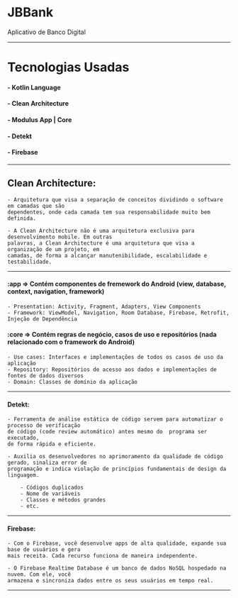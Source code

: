 # JBBank
Aplicativo de Banco Digital

----------------------------------------------------------------------------------------------------

# Tecnologias Usadas

#### - Kotlin Language
#### - Clean Architecture
#### - Modulus App | Core
#### - Detekt
#### - Firebase

----------------------------------------------------------------------------------------------------

## Clean Architecture:

    - Arquitetura que visa a separação de conceitos dividindo o software em camadas que são
    dependentes, onde cada camada tem sua responsabilidade muito bem definida.

    - A Clean Architecture não é uma arquitetura exclusiva para desenvolvimento mobile. Em outras
    palavras, a Clean Architecture é uma arquitetura que visa a organização de um projeto, em 
    camadas, de forma a alcançar manutenibilidade, escalabilidade e testabilidade.

----------------------------------------------------------------------------------------------------

#### :app => Contém componentes de fremework do Android (view, database, context, navigation, framework)

    - Presentation: Activity, Fragment, Adapters, View Components
    - Framework: ViewModel, Navigation, Room Database, Firebase, Retrofit, Injeção de Dependência

#### :core => Contém regras de negócio, casos de uso e repositórios (nada relacionado com o framework do Android)

    - Use cases: Interfaces e implementações de todos os casos de uso da aplicação
    - Repository: Repositórios de acesso aos dados e implementações de fontes de dados diversos
    - Domain: Classes de domínio da aplicação

----------------------------------------------------------------------------------------------------

#### Detekt:

    - Ferramenta de análise estática de código servem para automatizar o processo de verificação
    de código (code review automático) antes mesmo do  programa ser executado, 
    de forma rápida e eficiente.

    - Auxilia os desenvolvedores no aprimoramento da qualidade de código gerado, sinaliza error de
    programação e indica violação de princípios fundamentais de design da linguagem.

        - Códigos duplicados
        - Nome de variáveis
        - Classes e métodos grandes
        - etc.

----------------------------------------------------------------------------------------------------

#### Firebase:

    - Com o Firebase, você desenvolve apps de alta qualidade, expande sua base de usuários e gera 
    mais receita. Cada recurso funciona de maneira independente.

    - O Firebase Realtime Database é um banco de dados NoSQL hospedado na nuvem. Com ele, você 
    armazena e sincroniza dados entre os seus usuários em tempo real.

----------------------------------------------------------------------------------------------------

